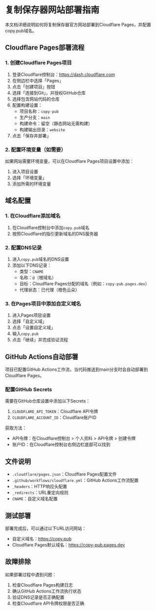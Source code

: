 # 复制保存器网站部署指南

本文档详细说明如何将复制保存器官方网站部署到Cloudflare Pages，并配置copy.pub域名。

## Cloudflare Pages部署流程

### 1. 创建Cloudflare Pages项目

1. 登录Cloudflare控制台：https://dash.cloudflare.com
2. 在侧边栏中选择「Pages」
3. 点击「创建项目」按钮
4. 选择「连接到Git」，并授权GitHub仓库
5. 选择包含网站代码的仓库
6. 配置构建设置：
   - 项目名称：`copy-pub`
   - 生产分支：`main`
   - 构建命令：留空（静态网站无需构建）
   - 构建输出目录：`website`
7. 点击「保存并部署」

### 2. 配置环境变量（如需要）

如果网站需要环境变量，可以在Cloudflare Pages项目设置中添加：

1. 进入项目设置
2. 选择「环境变量」
3. 添加所需的环境变量

## 域名配置

### 1. 在Cloudflare添加域名

1. 在Cloudflare控制台中添加`copy.pub`域名
2. 按照Cloudflare的指引更新域名的DNS服务器

### 2. 配置DNS记录

1. 进入`copy.pub`域名的DNS设置
2. 添加以下DNS记录：
   - 类型：`CNAME`
   - 名称：`@`（根域名）
   - 目标：Cloudflare Pages分配的域名（例如：`copy-pub.pages.dev`）
   - 代理状态：已代理（橙色云朵）

### 3. 在Pages项目中添加自定义域名

1. 进入Pages项目设置
2. 选择「自定义域」
3. 点击「设置自定义域」
4. 输入`copy.pub`
5. 点击「继续」并完成验证流程

## GitHub Actions自动部署

项目已配置GitHub Actions工作流，当代码推送到main分支时会自动部署到Cloudflare Pages。

### 配置GitHub Secrets

需要在GitHub仓库设置中添加以下Secrets：

1. `CLOUDFLARE_API_TOKEN`：Cloudflare API令牌
2. `CLOUDFLARE_ACCOUNT_ID`：Cloudflare账户ID

获取方法：
- API令牌：在Cloudflare控制台 > 个人资料 > API令牌 > 创建令牌
- 账户ID：在Cloudflare控制台右侧边栏底部可以找到

## 文件说明

- `.cloudflare/pages.json`：Cloudflare Pages配置文件
- `.github/workflows/cloudflare.yml`：GitHub Actions工作流配置
- `_headers`：HTTP响应头配置
- `_redirects`：URL重定向规则
- `CNAME`：自定义域名配置

## 测试部署

部署完成后，可以通过以下URL访问网站：

- 自定义域名：https://copy.pub
- Cloudflare Pages默认域名：https://copy-pub.pages.dev

## 故障排除

如果部署过程中遇到问题：

1. 检查Cloudflare Pages构建日志
2. 确认GitHub Actions工作流执行状态
3. 验证DNS记录是否正确配置
4. 检查Cloudflare API令牌权限是否正确